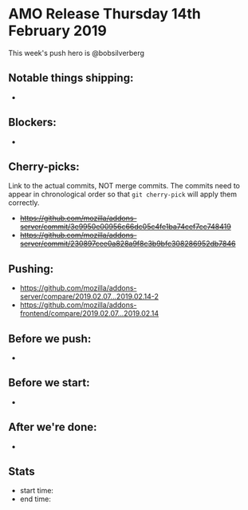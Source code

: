 # AMO Release Thursday 14th February 2019

This week's push hero is @bobsilverberg

## Notable things shipping:

*

## Blockers:

*

## Cherry-picks:

Link to the actual commits, NOT merge commits. The commits need to appear
in chronological order so that `git cherry-pick` will apply them correctly.

* ~~https://github.com/mozilla/addons-server/commit/3e9950e00956c66dc05c4fe1ba74cef7cc748419~~
* ~~https://github.com/mozilla/addons-server/commit/230897cee0a828a9f8c3b9bfc308286952db7846~~

## Pushing:

* https://github.com/mozilla/addons-server/compare/2019.02.07...2019.02.14-2
* https://github.com/mozilla/addons-frontend/compare/2019.02.07...2019.02.14


## Before we push:

*

## Before we start:

*

## After we're done:

*

## Stats

* start time:
* end time:
